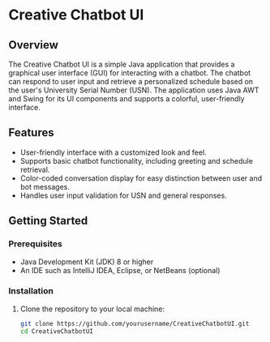 # Creative Chatbot UI

## Overview

The Creative Chatbot UI is a simple Java application that provides a graphical user interface (GUI) for interacting with a chatbot. The chatbot can respond to user input and retrieve a personalized schedule based on the user's University Serial Number (USN). The application uses Java AWT and Swing for its UI components and supports a colorful, user-friendly interface.

## Features

- User-friendly interface with a customized look and feel.
- Supports basic chatbot functionality, including greeting and schedule retrieval.
- Color-coded conversation display for easy distinction between user and bot messages.
- Handles user input validation for USN and general responses.

## Getting Started

### Prerequisites

- Java Development Kit (JDK) 8 or higher
- An IDE such as IntelliJ IDEA, Eclipse, or NetBeans (optional)

### Installation

1. Clone the repository to your local machine:

   ```bash
   git clone https://github.com/yourusername/CreativeChatbotUI.git
   cd CreativeChatbotUI
